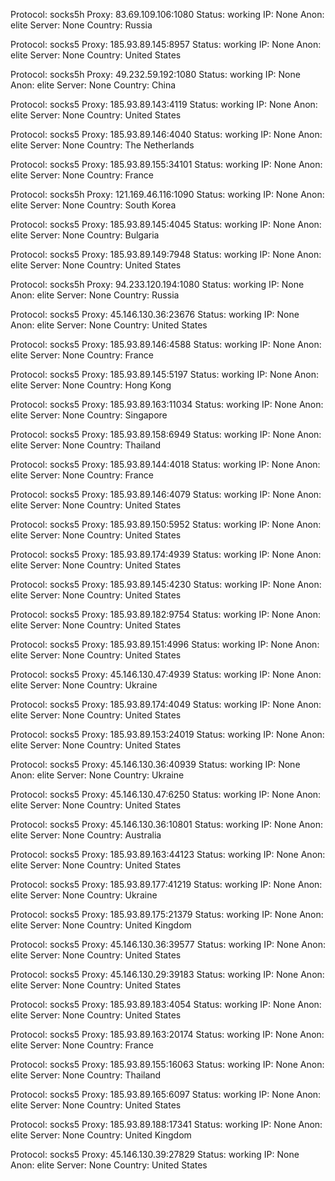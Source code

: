 Protocol: socks5h
Proxy: 83.69.109.106:1080
Status: working
IP: None
Anon: elite
Server: None
Country: Russia

Protocol: socks5
Proxy: 185.93.89.145:8957
Status: working
IP: None
Anon: elite
Server: None
Country: United States

Protocol: socks5h
Proxy: 49.232.59.192:1080
Status: working
IP: None
Anon: elite
Server: None
Country: China

Protocol: socks5
Proxy: 185.93.89.143:4119
Status: working
IP: None
Anon: elite
Server: None
Country: United States

Protocol: socks5
Proxy: 185.93.89.146:4040
Status: working
IP: None
Anon: elite
Server: None
Country: The Netherlands

Protocol: socks5
Proxy: 185.93.89.155:34101
Status: working
IP: None
Anon: elite
Server: None
Country: France

Protocol: socks5h
Proxy: 121.169.46.116:1090
Status: working
IP: None
Anon: elite
Server: None
Country: South Korea

Protocol: socks5
Proxy: 185.93.89.145:4045
Status: working
IP: None
Anon: elite
Server: None
Country: Bulgaria

Protocol: socks5
Proxy: 185.93.89.149:7948
Status: working
IP: None
Anon: elite
Server: None
Country: United States

Protocol: socks5h
Proxy: 94.233.120.194:1080
Status: working
IP: None
Anon: elite
Server: None
Country: Russia

Protocol: socks5
Proxy: 45.146.130.36:23676
Status: working
IP: None
Anon: elite
Server: None
Country: United States

Protocol: socks5
Proxy: 185.93.89.146:4588
Status: working
IP: None
Anon: elite
Server: None
Country: France

Protocol: socks5
Proxy: 185.93.89.145:5197
Status: working
IP: None
Anon: elite
Server: None
Country: Hong Kong

Protocol: socks5
Proxy: 185.93.89.163:11034
Status: working
IP: None
Anon: elite
Server: None
Country: Singapore

Protocol: socks5
Proxy: 185.93.89.158:6949
Status: working
IP: None
Anon: elite
Server: None
Country: Thailand

Protocol: socks5
Proxy: 185.93.89.144:4018
Status: working
IP: None
Anon: elite
Server: None
Country: France

Protocol: socks5
Proxy: 185.93.89.146:4079
Status: working
IP: None
Anon: elite
Server: None
Country: United States

Protocol: socks5
Proxy: 185.93.89.150:5952
Status: working
IP: None
Anon: elite
Server: None
Country: United States

Protocol: socks5
Proxy: 185.93.89.174:4939
Status: working
IP: None
Anon: elite
Server: None
Country: United States

Protocol: socks5
Proxy: 185.93.89.145:4230
Status: working
IP: None
Anon: elite
Server: None
Country: United States

Protocol: socks5
Proxy: 185.93.89.182:9754
Status: working
IP: None
Anon: elite
Server: None
Country: United States

Protocol: socks5
Proxy: 185.93.89.151:4996
Status: working
IP: None
Anon: elite
Server: None
Country: United States

Protocol: socks5
Proxy: 45.146.130.47:4939
Status: working
IP: None
Anon: elite
Server: None
Country: Ukraine

Protocol: socks5
Proxy: 185.93.89.174:4049
Status: working
IP: None
Anon: elite
Server: None
Country: United States

Protocol: socks5
Proxy: 185.93.89.153:24019
Status: working
IP: None
Anon: elite
Server: None
Country: United States

Protocol: socks5
Proxy: 45.146.130.36:40939
Status: working
IP: None
Anon: elite
Server: None
Country: Ukraine

Protocol: socks5
Proxy: 45.146.130.47:6250
Status: working
IP: None
Anon: elite
Server: None
Country: United States

Protocol: socks5
Proxy: 45.146.130.36:10801
Status: working
IP: None
Anon: elite
Server: None
Country: Australia

Protocol: socks5
Proxy: 185.93.89.163:44123
Status: working
IP: None
Anon: elite
Server: None
Country: United States

Protocol: socks5
Proxy: 185.93.89.177:41219
Status: working
IP: None
Anon: elite
Server: None
Country: Ukraine

Protocol: socks5
Proxy: 185.93.89.175:21379
Status: working
IP: None
Anon: elite
Server: None
Country: United Kingdom

Protocol: socks5
Proxy: 45.146.130.36:39577
Status: working
IP: None
Anon: elite
Server: None
Country: United States

Protocol: socks5
Proxy: 45.146.130.29:39183
Status: working
IP: None
Anon: elite
Server: None
Country: United States

Protocol: socks5
Proxy: 185.93.89.183:4054
Status: working
IP: None
Anon: elite
Server: None
Country: United States

Protocol: socks5
Proxy: 185.93.89.163:20174
Status: working
IP: None
Anon: elite
Server: None
Country: France

Protocol: socks5
Proxy: 185.93.89.155:16063
Status: working
IP: None
Anon: elite
Server: None
Country: Thailand

Protocol: socks5
Proxy: 185.93.89.165:6097
Status: working
IP: None
Anon: elite
Server: None
Country: United States

Protocol: socks5
Proxy: 185.93.89.188:17341
Status: working
IP: None
Anon: elite
Server: None
Country: United Kingdom

Protocol: socks5
Proxy: 45.146.130.39:27829
Status: working
IP: None
Anon: elite
Server: None
Country: United States

